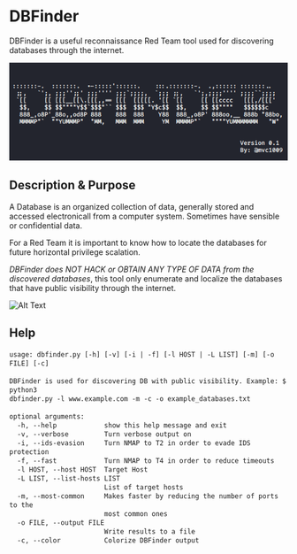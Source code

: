 # DBFinder
DBFinder is a useful reconnaissance Red Team tool used for discovering databases through the internet.

![Alt Text](src/banner_dbfinder.png "Banner of DBFinder")
## Description & Purpose
A Database is an organized collection of data, generally stored and accessed electronicall from a computer system. Sometimes have sensible or confidential data.

For a Red Team it is important to know how to locate the databases for future horizontal privilege scalation.

*DBFinder does NOT HACK or OBTAIN ANY TYPE OF DATA from the discovered databases*, this tool only enumerate and localize the databases that have public visibility through the internet.

![Alt Text](https://media.giphy.com/media/jsGtdrPxhAuGLBBNRa/giphy.gif)

## Help

```
usage: dbfinder.py [-h] [-v] [-i | -f] [-l HOST | -L LIST] [-m] [-o FILE] [-c]

DBFinder is used for discovering DB with public visibility. Example: $ python3
dbfinder.py -l www.example.com -m -c -o example_databases.txt

optional arguments:
  -h, --help            show this help message and exit
  -v, --verbose         Turn verbose output on
  -i, --ids-evasion     Turn NMAP to T2 in order to evade IDS protection
  -f, --fast            Turn NMAP to T4 in order to reduce timeouts
  -l HOST, --host HOST  Target Host
  -L LIST, --list-hosts LIST
                        List of target hosts
  -m, --most-common     Makes faster by reducing the number of ports to the
                        most common ones
  -o FILE, --output FILE
                        Write results to a file
  -c, --color           Colorize DBFinder output

```

